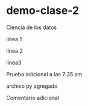 # demo-clase-2

Ciencia de los datos

linea 1

linea 2

linea3

Prueba adicional a las 7:35 am

archivo py agregado

Comentario adicional